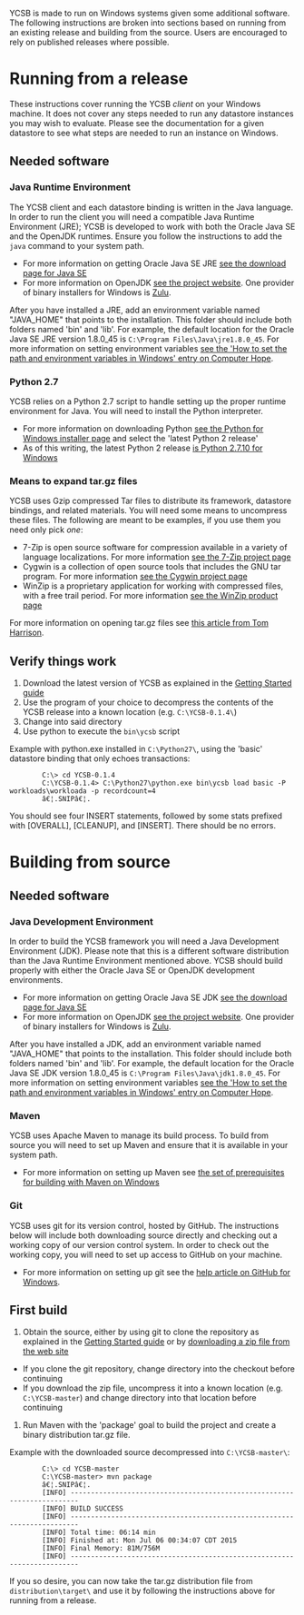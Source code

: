 YCSB is made to run on Windows systems given some additional software. The following instructions are broken into sections based on running from an existing release and building from the source. Users are encouraged to rely on published releases where possible.

# Running from a release

These instructions cover running the YCSB _client_ on your Windows machine. It does not cover any steps needed to run any datastore instances you may wish to evaluate. Please see the documentation for a given datastore to see what steps are needed to run an instance on Windows.

## Needed software

### Java Runtime Environment

The YCSB client and each datastore binding is written in the Java language. In order to run the client you will need a compatible Java Runtime Environment (JRE); YCSB is developed to work with both the Oracle Java SE and the OpenJDK runtimes. Ensure you follow the instructions to add the `java` command to your system path.

* For more information on getting Oracle Java SE JRE [see the download page for Java SE](http://www.oracle.com/technetwork/java/javase/downloads/index.html)
* For more information on OpenJDK [see the project website](http://openjdk.java.net/). One provider of binary installers for Windows is [Zulu](http://www.azulsystems.com/products/zulu).

After you have installed a JRE, add an environment variable named "JAVA_HOME" that points to the installation. This folder should include both folders named 'bin' and 'lib'. For example, the default location for the Oracle Java SE JRE version 1.8.0_45 is `C:\Program Files\Java\jre1.8.0_45`. For more information on setting environment variables [see the 'How to set the path and environment variables in Windows' entry on Computer Hope](http://www.computerhope.com/issues/ch000549.htm).

### Python 2.7

YCSB relies on a Python 2.7 script to handle setting up the proper runtime environment for Java. You will need to install the Python interpreter.

* For more information on downloading Python [see the Python for Windows installer page](https://www.python.org/downloads/windows/) and select the 'latest Python 2 release' 
* As of this writing, the latest Python 2 release [is Python 2.7.10 for Windows](https://www.python.org/downloads/release/python-2710/)

### Means to expand tar.gz files

YCSB uses Gzip compressed Tar files to distribute its framework, datastore bindings, and related materials. You will need some means to uncompress these files. The following are meant to be examples, if you use them you need only pick _one_:

* 7-Zip is open source software for compression available in a variety of language localizations. For more information [see the 7-Zip project page](http://www.7-zip.org/)
* Cygwin is a collection of open source tools that includes the GNU tar program. For more information [see the Cygwin project page](http://www.cygwin.com/)
* WinZip is a proprietary application for working with compressed files, with a free trail period. For more information [see the WinZip product page](http://winzip.com/windows/en/index.htm) 

For more information on opening tar.gz files see [this article from Tom Harrison](http://www.ofzenandcomputing.com/how-to-open-tar-gz-files/).

## Verify things work

1. Download the latest version of YCSB as explained in the [Getting Started guide](https://github.com/brianfrankcooper/YCSB/wiki/Getting-Started)
1. Use the program of your choice to decompress the contents of the YCSB release into a known location (e.g. `C:\YCSB-0.1.4\`)
1. Change into said directory
1. Use python to execute the `bin\ycsb` script

Example with python.exe installed in `C:\Python27\`, using the 'basic' datastore binding that only echoes transactions:
```
        C:\> cd YCSB-0.1.4
        C:\YCSB-0.1.4> C:\Python27\python.exe bin\ycsb load basic -P workloads\workloada -p recordcount=4
        â€¦.SNIPâ€¦.
```

You should see four INSERT statements, followed by some stats prefixed with [OVERALL], [CLEANUP], and [INSERT]. There should be no errors.

# Building from source

## Needed software

### Java Development Environment

In order to build the YCSB framework you will need a Java Development Environment (JDK). Please note that this is a different software distribution than the Java Runtime Environment mentioned above. YCSB should build properly with either the Oracle Java SE or OpenJDK development environments.

* For more information on getting Oracle Java SE JDK [see the download page for Java SE](http://www.oracle.com/technetwork/java/javase/downloads/index.html)
* For more information on OpenJDK [see the project website](http://openjdk.java.net/). One provider of binary installers for Windows is [Zulu](http://www.azulsystems.com/products/zulu).

After you have installed a JDK, add an environment variable named "JAVA_HOME" that points to the installation. This folder should include both folders named 'bin' and 'lib'. For example, the default location for the Oracle Java SE JDK version 1.8.0_45 is `C:\Program Files\Java\jdk1.8.0_45`. For more information on setting environment variables [see the 'How to set the path and environment variables in Windows' entry on Computer Hope](http://www.computerhope.com/issues/ch000549.htm).

### Maven

YCSB uses Apache Maven to manage its build process. To build from source you will need to set up Maven and ensure that it is available in your system path.

* For more information on setting up Maven see [the set of prerequisites for building with Maven on Windows](https://maven.apache.org/guides/getting-started/windows-prerequisites.html)

### Git

YCSB uses git for its version control, hosted by GitHub. The instructions below will include both downloading source directly and checking out a working copy of our version control system. In order to check out the working copy, you will need to set up access to GitHub on your machine.

* For more information on setting up git see the [help article on GitHub for Windows](https://help.github.com/articles/set-up-git/#platform-windows).

## First build

1. Obtain the source, either by using git to clone the repository as explained in the [Getting Started guide](https://github.com/brianfrankcooper/YCSB/wiki/Getting-Started) or by [downloading a zip file from the web site](https://github.com/brianfrankcooper/YCSB/archive/master.zip)
  - If you clone the git repository, change directory into the checkout before continuing
  - If you download the zip file, uncompress it into a known location (e.g. `C:\YCSB-master`) and change directory into that location before continuing
1. Run Maven with the 'package' goal to build the project and create a binary distribution tar.gz file.

Example with the downloaded source decompressed into `C:\YCSB-master\`:
```
        C:\> cd YCSB-master
        C:\YCSB-master> mvn package
        â€¦.SNIPâ€¦.
        [INFO] ------------------------------------------------------------------------
        [INFO] BUILD SUCCESS
        [INFO] ------------------------------------------------------------------------
        [INFO] Total time: 06:14 min
        [INFO] Finished at: Mon Jul 06 00:34:07 CDT 2015
        [INFO] Final Memory: 81M/756M
        [INFO] ------------------------------------------------------------------------
```

If you so desire, you can now take the tar.gz distribution file from `distribution\target\` and use it by following the instructions above for running from a release.